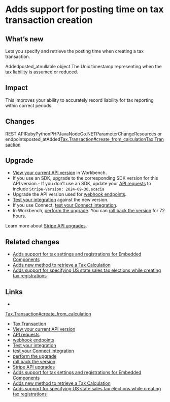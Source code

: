 # Adds support for posting time on tax transaction creation

## What’s new

Lets you specify and retrieve the posting time when creating a tax transaction.

Addedposted_atnullable object
The Unix timestamp representing when the tax liability is assumed or reduced.

## Impact

This improves your ability to accurately record liability for tax reporting
within correct periods.

## Changes

REST APIRubyPythonPHPJavaNodeGo.NETParameterChangeResources or
endpointsposted_atAdded[Tax.Transaction#create_from_calculation](https://docs.stripe.com/api/tax/transactions/create_from_calculation)[Tax.Transaction](https://docs.stripe.com/api/tax/transactions/object)
## Upgrade

- [View your current API
version](https://docs.stripe.com/upgrades#view-your-api-version-and-the-latest-available-upgrade-in-workbench)
in Workbench.
- If you use an SDK, upgrade to the corresponding SDK version for this API
version.- If you don’t use an SDK, update your [API
requests](https://docs.stripe.com/api/versioning) to include `Stripe-Version:
2024-09-30.acacia`
- Upgrade the API version used for [webhook
endpoints](https://docs.stripe.com/webhooks/versioning).
- [Test your integration](https://docs.stripe.com/testing) against the new
version.
- If you use Connect, [test your Connect
integration](https://docs.stripe.com/connect/testing).
- In Workbench, [perform the
upgrade](https://docs.stripe.com/upgrades#perform-the-upgrade). You can [roll
back the version](https://docs.stripe.com/upgrades#roll-back-your-api-version)
for 72 hours.

Learn more about [Stripe API upgrades](https://docs.stripe.com/upgrades).

## Related changes

- [Adds support for tax settings and registrations for Embedded
Components](https://docs.stripe.com/changelog/acacia/2024-09-30/tax-registrations-settings-embedded-components)
- [Adds new method to retrieve a Tax
Calculation](https://docs.stripe.com/changelog/acacia/2024-09-30/retrieves-tax-calculation-api)
- [Adds support for specifying US state sales tax elections while creating tax
registrations](https://docs.stripe.com/changelog/acacia/2024-09-30/support-us-state-sales-tax-elections-api)

## Links

-
[Tax.Transaction#create_from_calculation](https://docs.stripe.com/api/tax/transactions/create_from_calculation)
- [Tax.Transaction](https://docs.stripe.com/api/tax/transactions/object)
- [View your current API
version](https://docs.stripe.com/upgrades#view-your-api-version-and-the-latest-available-upgrade-in-workbench)
- [API requests](https://docs.stripe.com/api/versioning)
- [webhook endpoints](https://docs.stripe.com/webhooks/versioning)
- [Test your integration](https://docs.stripe.com/testing)
- [test your Connect integration](https://docs.stripe.com/connect/testing)
- [perform the upgrade](https://docs.stripe.com/upgrades#perform-the-upgrade)
- [roll back the
version](https://docs.stripe.com/upgrades#roll-back-your-api-version)
- [Stripe API upgrades](https://docs.stripe.com/upgrades)
- [Adds support for tax settings and registrations for Embedded
Components](https://docs.stripe.com/changelog/acacia/2024-09-30/tax-registrations-settings-embedded-components)
- [Adds new method to retrieve a Tax
Calculation](https://docs.stripe.com/changelog/acacia/2024-09-30/retrieves-tax-calculation-api)
- [Adds support for specifying US state sales tax elections while creating tax
registrations](https://docs.stripe.com/changelog/acacia/2024-09-30/support-us-state-sales-tax-elections-api)